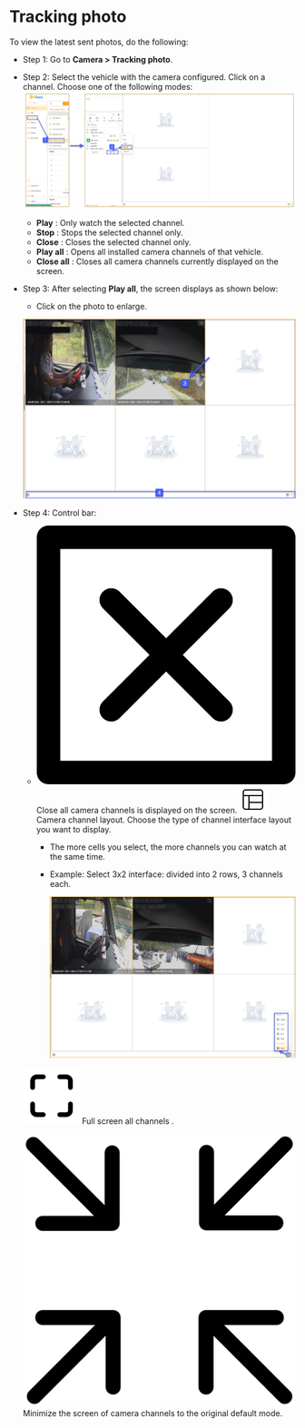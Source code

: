 # Tracking photo
To view the latest sent photos, do the following:
- Step 1: Go to **Camera > Tracking photo**.
- Step 2: Select the vehicle with the camera configured. Click on a channel. Choose one of the following modes:
  <span style="display:block;text-align:left">![Manage device ](/docs/assets/images/web-english/livestream/image-monitoring.png)
  - **Play** : Only watch the selected channel.
  - **Stop** : Stops the selected channel only.
  - **Close** : Closes the selected channel only.
  - **Play all** : Opens all installed camera channels of that vehicle.
  - **Close all** : Closes all camera channels currently displayed on the screen.
- Step 3: After selecting **Play all**, the screen displays as shown below:
  - Click on the photo to enlarge.

  <span style="display:block;text-align:left">![Manage device ](/docs/assets/images/web-english/livestream/image-tracking.png)

- Step 4: Control bar:
    - <span class="icon-left svg-filter-info">![Ok](/docs/assets/images/web-interface/icon/SVG/close-svgrepo-com.svg) Close all camera channels is displayed on the screen.
    <span class="icon-left svg-filter-info">![Ok](/docs/assets/images/web-interface/icon/SVG/layout.svg) Camera channel layout. Choose the type of channel interface layout you want to display.
    
      - The more cells you select, the more channels you can watch at the same time.
      - Example: Select 3x2 interface: divided into 2 rows, 3 channels each.
    
        <span style="display:block;text-align:left">![Manage device ](/docs/assets/images/web-english/livestream/image-tracking-1.png)
    
    <span class="icon-left svg-filter-info">![Ok](/docs/assets/images/web-interface/icon/SVG/icons8-full-screen.svg) Full screen all channels .

    <span class="icon-left svg-filter-info">![Ok](/docs/assets/images/web-interface/icon/SVG/full-screen-exit.svg) Minimize the screen of camera channels to the original default mode.